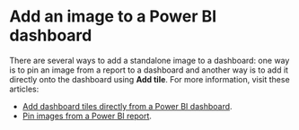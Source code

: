 ﻿<properties
   pageTitle="Add an image to a Power BI dashboard"
   description="Documentation on how to add an image to a Power BI dashboard."
   services="powerbi"
   documentationCenter=""
   authors="mihart"
   manager="erikre"
   backup=""
   editor=""
   tags=""
   featuredVideoId=""
   qualityFocus=""
   qualityDate=""/>

<tags
   ms.service="powerbi"
   ms.devlang="NA"
   ms.topic="article"
   ms.tgt_pltfrm="NA"
   ms.workload="powerbi"
   ms.date="05/17s/2017"
   ms.author="mihart"/>

# Add an image to a Power BI dashboard

There are several ways to add a standalone image to a dashboard: one way is to pin an image from a report to a dashboard and another way is to add it directly onto the dashboard using **Add tile**.  For more information, visit these articles:

-   [Add dashboard tiles directly from a Power BI dashboard](powerbi-service-add-a-widget-to-a-dashboard.md).
-   [Pin images from a Power BI report](powerbi-service-pin-a-tile-to-a-dashboard-from-a-report.md).
